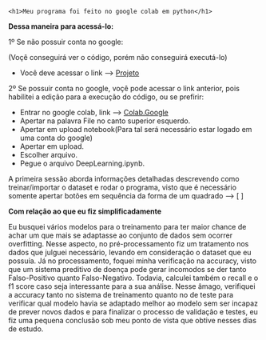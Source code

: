 ﻿	<h1>Meu programa foi feito no google colab em python</h1>

<b>Dessa maneira para acessá-lo:</b>

1º Se não possuir conta no google:

(Voçê conseguirá ver o código, porém não conseguirá executá-lo)
<ul>
<li>Você deve acessar o link  --> <a href="https://colab.research.google.com/drive/1qhkuYmejKcraI7PKgJyZodzgKewKiEci">Projeto</a></li>
</ul>

2º Se possuir conta no google, voçê pode acessar o link anterior, pois
habilitei a edição para a execução do código, ou se prefirir:
<ul>
<li>Entrar no google colab, link --> <a href="https://colab.research.google.com/notebooks/intro.ipynb">Colab.Google</a></li>

<li>Apertar na palavra File no canto superior esquerdo.</li>

<li>Apertar em upload notebook(Para tal será necessário estar logado em uma conta do google)</li>

<li>Apertar em upload.</li>

<li>Escolher arquivo.</li>

<li>Pegue o arquivo DeepLearning.ipynb.</li>
</ul>

A primeira sessão aborda informações detalhadas descrevendo como treinar/importar o dataset e rodar o programa, visto que é necessário
somente apertar botões em sequência da forma de um quadrado --> [ ]

<b>Com relação ao que eu fiz simplificadamente</b>


Eu busquei vários modelos para o treinamento para ter maior chance de achar um que mais se adaptasse ao conjunto
de dados sem ocorrer overfitting. Nesse aspecto, no pré-processamento fiz um tratamento nos dados que julguei necessário,
levando em consideração o dataset que eu possuía. Já no processamento, foquei minha verificação na accuracy, visto que 
um sistema preditivo de doença pode gerar incomodos se der tanto Falso-Positivo quanto Falso-Negativo. Todavia, calculei também
o recall e o f1 score caso seja interessante para a sua análise. Nesse âmago, verifiquei a accuracy tanto no sistema de 
treinamento quanto no de teste para verificar qual modelo havia se adaptado melhor ao modelo sem ser incapaz de prever novos
dados e para finalizar o processo de validação e testes, eu fiz uma pequena conclusão sob meu ponto de vista que obtive nesses
dias de estudo.

